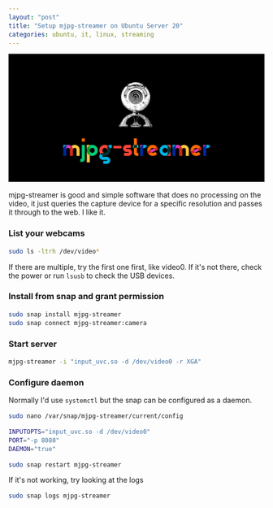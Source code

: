 ```yaml
---
layout: "post"
title: "Setup mjpg-streamer on Ubuntu Server 20"
categories: ubuntu, it, linux, streaming
---
```


<img src="/assets/mjpg-streamer.png" alt="mjpg-streamer" class="banner"/>

mjpg-streamer is good and simple software that does no processing on the video, it just queries the capture device for a
specific resolution and passes it through to the web. I like it.

<!--more-->

### List your webcams

``` bash
sudo ls -ltrh /dev/video*
```

If there are multiple, try the first one first, like video0. If it's not there, check the power or run `lsusb` to check
the USB devices.

### Install from snap and grant permission

``` bash
sudo snap install mjpg-streamer
sudo snap connect mjpg-streamer:camera
```

### Start server

``` bash
mjpg-streamer -i "input_uvc.so -d /dev/video0 -r XGA"
```

### Configure daemon

Normally I'd use `systemctl` but the snap can be configured as a daemon.

``` bash
sudo nano /var/snap/mjpg-streamer/current/config 
```

``` bash
INPUTOPTS="input_uvc.so -d /dev/video0"
PORT="-p 8080"
DAEMON="true"
```

``` bash
sudo snap restart mjpg-streamer
```

If it's not working, try looking at the logs

``` bash
sudo snap logs mjpg-streamer
```
